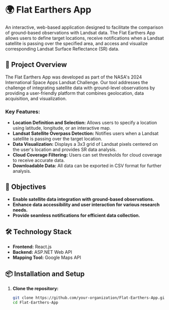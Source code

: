 # 🌍 Flat Earthers App

An interactive, web-based application designed to facilitate the comparison of ground-based observations with Landsat data. The Flat Earthers App allows users to define target locations, receive notifications when a Landsat satellite is passing over the specified area, and access and visualize corresponding Landsat Surface Reflectance (SR) data.

## 🚀 Project Overview
The Flat Earthers App was developed as part of the NASA's 2024 International Space Apps Landsat Challenge. Our tool addresses the challenge of integrating satellite data with ground-level observations by providing a user-friendly platform that combines geolocation, data acquisition, and visualization.

### Key Features:
- **Location Definition and Selection:** Allows users to specify a location using latitude, longitude, or an interactive map.
- **Landsat Satellite Overpass Detection:** Notifies users when a Landsat satellite is passing over the target location.
- **Data Visualization:** Displays a 3x3 grid of Landsat pixels centered on the user's location and provides SR data analysis.
- **Cloud Coverage Filtering:** Users can set thresholds for cloud coverage to receive accurate data.
- **Downloadable Data:** All data can be exported in CSV format for further analysis.

## 🎯 Objectives
- **Enable satellite data integration with ground-based observations.**
- **Enhance data accessibility and user interaction for various research needs.**
- **Provide seamless notifications for efficient data collection.**

## 🛠️ Technology Stack
- **Frontend:** React.js
- **Backend:** ASP.NET Web API
- **Mapping Tool:** Google Maps API

## 📦 Installation and Setup

1. **Clone the repository:**
   ```bash
   git clone https://github.com/your-organization/Flat-Earthers-App.git
   cd Flat-Earthers-App
